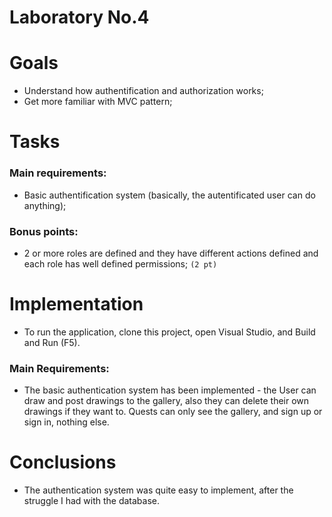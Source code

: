 # Laboratory No.4

# Goals

- Understand how authentification and authorization works;
- Get more familiar with MVC pattern;

# Tasks

### Main requirements:

- Basic authentification system (basically, the autentificated user can do anything);

### Bonus points:
- 2 or more roles are defined and they have different actions defined and each role has well defined permissions; `(2 pt)`


# Implementation

- To run the application, clone this project, open Visual Studio, and Build and Run (F5).

### Main Requirements:

- The basic authentication system has been implemented - the User can draw and post drawings to the gallery, also they can delete their own drawings if they want to. Quests can only see the gallery, and sign up or sign in, nothing else. 


# Conclusions
- The authentication system was quite easy to implement, after the struggle I had with the database.
